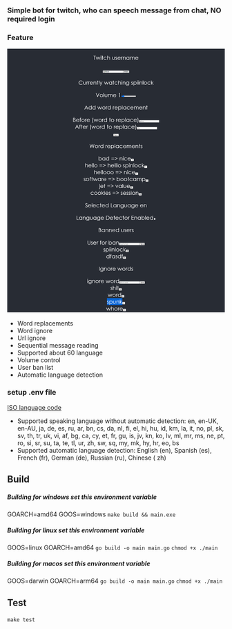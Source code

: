 ### Simple bot for twitch, who can speech message from chat, NO required login

### Feature

![drawing](docs/preview.png)

- Word replacements
- Word ignore
- Url ignore
- Sequential message reading
- Supported about 60 language
- Volume control
- User ban list
- Automatic language detection

### setup .env file
[ISO language code](https://en.wikipedia.org/wiki/List_of_ISO_639-1_codes)
- Supported speaking language without automatic detection: en, en-UK, en-AU, ja, de, es, ru, ar, bn, cs, da, nl, fi, el,
  hi, hu, id, km, la, it, no, pl, sk, sv, th, tr, uk, vi, af, bg, ca, cy, et, fr, gu, is, jv, kn, ko, lv, ml, mr, ms,
  ne, pt, ro, si, sr, su, ta, te, tl, ur, zh, sw, sq, my, mk, hy, hr, eo, bs
- Supported automatic language detection: English (en), Spanish (es), French (fr), German (de), Russian (ru), Chinese (
  zh)

## Build

##### Building for windows set this environment variable

GOARCH=amd64 GOOS=windows
```make build && main.exe```

##### Building for linux set this environment variable

GOOS=linux GOARCH=amd64
```go build -o main main.go```
```chmod +x ./main```

##### Building for macos set this environment variable

GOOS=darwin GOARCH=arm64
```go build -o main main.go```
```chmod +x ./main```

## Test

```make test```
